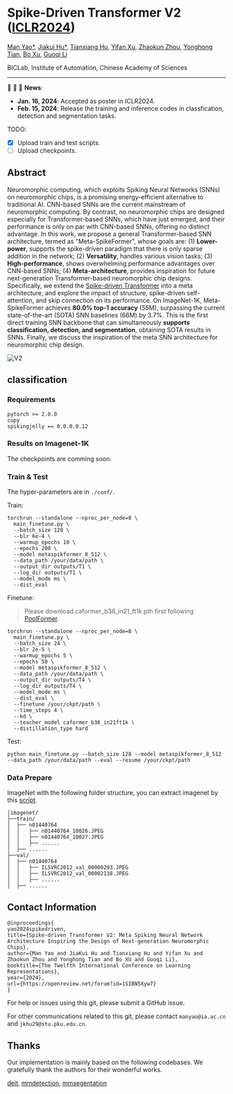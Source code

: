 # Spike-Driven Transformer V2 ([ICLR2024](https://openreview.net/forum?id=1SIBN5Xyw7))

[Man Yao*](https://scholar.google.com/citations?user=eE4vvp0AAAAJ), [Jiakui Hu*](https://github.com/jkhu29), [Tianxiang Hu](), [Yifan Xu](https://scholar.google.com/citations?hl=zh-CN&user=pbcoTgsAAAAJ), [Zhaokun Zhou](https://scholar.google.com/citations?user=4nz-h1QAAAAJ), [Yonghong Tian](https://scholar.google.com/citations?user=fn6hJx0AAAAJ), [Bo Xu](), [Guoqi Li](https://scholar.google.com/citations?user=qCfE--MAAAAJ&)

BICLab, Institute of Automation, Chinese Academy of Sciences

---

:rocket:  :rocket:  :rocket: **News**:

- **Jan. 16, 2024**: Accepted as poster in ICLR2024.
- **Feb. 15, 2024**: Release the training and inference codes in classfication, detection and segmentation tasks.

TODO:

- [x] Upload train and test scripts.
- [ ] Upload checkpoints.

## Abstract

Neuromorphic computing, which exploits Spiking Neural Networks (SNNs) on neuromorphic chips, is a promising energy-efficient alternative to traditional AI. CNN-based SNNs are the current mainstream of neuromorphic computing. By contrast, no neuromorphic chips are designed especially for Transformer-based SNNs, which have just emerged, and their performance is only on par with CNN-based SNNs, offering no distinct advantage. In this work, we propose a general Transformer-based SNN architecture, termed as "Meta-SpikeFormer", whose goals are: (1) **Lower-power**, supports the spike-driven paradigm that there is only sparse addition in the network; (2) **Versatility**, handles various vision tasks; (3) **High-performance**, shows overwhelming performance advantages over CNN-based SNNs; (4) **Meta-architecture**, provides inspiration for future next-generation Transformer-based neuromorphic chip designs. Specifically, we extend the [Spike-driven Transformer](https://github.com/BICLab/Spike-Driven-Transformer) into a meta architecture, and explore the impact of structure, spike-driven self-attention, and skip connection on its performance. On ImageNet-1K, Meta-SpikeFormer achieves **80.0% top-1 accuracy** (55M), surpassing the current state-of-the-art (SOTA) SNN baselines (66M) by 3.7%. This is the first direct training SNN backbone that can simultaneously **supports classification, detection, and segmentation**, obtaining SOTA results in SNNs. Finally, we discuss the inspiration of the meta SNN architecture for neuromorphic chip design.

![V2](./img/300_spike_driven_transformer_v2_me.png)

## classification

### Requirements

```python3
pytorch >= 2.0.0
cupy
spikingjelly == 0.0.0.0.12
```

### Results on Imagenet-1K

The checkpoints are comming soon.

### Train & Test

The hyper-parameters are in `./conf/`.


Train:

```shell
torchrun --standalone --nproc_per_node=8 \
  main_finetune.py \
  --batch_size 128 \
  --blr 6e-4 \
  --warmup_epochs 10 \
  --epochs 200 \
  --model metaspikformer_8_512 \
  --data_path /your/data/path \
  --output_dir outputs/T1 \
  --log_dir outputs/T1 \
  --model_mode ms \
  --dist_eval
```

Finetune:

> Please download caformer_b36_in21_ft1k.pth first following [PoolFormer](https://github.com/sail-sg/poolformer).

```shell
torchrun --standalone --nproc_per_node=8 \
  main_finetune.py \
  --batch_size 24 \
  --blr 2e-5 \
  --warmup_epochs 5 \
  --epochs 50 \
  --model metaspikformer_8_512 \
  --data_path /your/data/path \
  --output_dir outputs/T4 \
  --log_dir outputs/T4 \
  --model_mode ms \
  --dist_eval \
  --finetune /your/ckpt/path \
  --time_steps 4 \
  --kd \
  --teacher_model caformer_b36_in21ft1k \
  --distillation_type hard
```

Test:

```shell
python main_finetune.py --batch_size 128 --model metaspikformer_8_512 --data_path /your/data/path --eval --resume /your/ckpt/path
```

### Data Prepare

ImageNet with the following folder structure, you can extract imagenet by this [script](https://gist.github.com/BIGBALLON/8a71d225eff18d88e469e6ea9b39cef4).

```shell
│imagenet/
├──train/
│  ├── n01440764
│  │   ├── n01440764_10026.JPEG
│  │   ├── n01440764_10027.JPEG
│  │   ├── ......
│  ├── ......
├──val/
│  ├── n01440764
│  │   ├── ILSVRC2012_val_00000293.JPEG
│  │   ├── ILSVRC2012_val_00002138.JPEG
│  │   ├── ......
│  ├── ......
```

## Contact Information

```
@inproceedings{
yao2024spikedriven,
title={Spike-driven Transformer V2: Meta Spiking Neural Network Architecture Inspiring the Design of Next-generation Neuromorphic Chips},
author={Man Yao and JiaKui Hu and Tianxiang Hu and Yifan Xu and Zhaokun Zhou and Yonghong Tian and Bo XU and Guoqi Li},
booktitle={The Twelfth International Conference on Learning Representations},
year={2024},
url={https://openreview.net/forum?id=1SIBN5Xyw7}
}
```

For help or issues using this git, please submit a GitHub issue.

For other communications related to this git, please contact `manyao@ia.ac.cn` and `jkhu29@stu.pku.edu.cn`.

## Thanks

Our implementation is mainly based on the following codebases. We gratefully thank the authors for their wonderful works.

[deit](https://github.com/facebookresearch/deit), [mmdetection](https://github.com/open-mmlab/mmdetection), [mmsegentation](https://github.com/open-mmlab/mmsegmentation)
